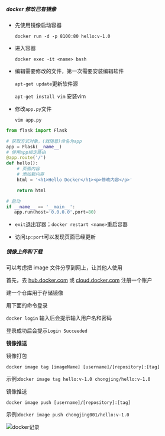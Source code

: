 ##### docker 修改已有镜像

- 先使用镜像启动容器
  
    `docker run -d -p 8100:80 hello:v-1.0`

- 进入容器
  
    `docker exec -it <name> bash`

- 编辑需要修改的文件，第一次需要安装编辑软件
  
    `apt-get update`更新软件源
  
    `apt-get install vim` 安装vim

- 修改`app.py`文件
  
  `vim app.py`

```python
from flask import Flask

# 获取方式对象，(就随意)命名为app
app = Flask(__name__)
# 使用app绑定路由
@app.route('/')
def hello():
    # 页面内容
    # 添加新内容
    html = '<h1>Hello Docker</h1><p>修改内容</p>'

    return html

# 启动
if __name__ == '__main__':
   app.run(host='0.0.0.0',port=80)
```

- `exit`退出容器；`docker restart <name>`重启容器

- 访问`ip:port`可以发现页面已经更新

##### 镜像上传和下载

可以考虑把 image 文件分享到网上，让其他人使用

首先，去  [hub.docker.com](https://hub.docker.com/)  或  [cloud.docker.com](https://cloud.docker.com/)  注册一个账户

建一个仓库用于存储镜像

用下面的命令登录

`docker login` 输入后会提示输入用户名和密码

登录成功后会提示`Login Succeeded`

**镜像推送**

镜像打包

`docker image tag [imageName] [username]/[repository]:[tag]`

示例:`docker image tag hello:v-1.0 chongjing/hello:v-1.0`

镜像推送

`docker image push [username]/[repository]:[tag]`

示例:`docker image push chongjing001/hello:v-1.0`

![docker记录](https://i.loli.net/2019/05/31/5cf0cf99f0b8e95330.png)
